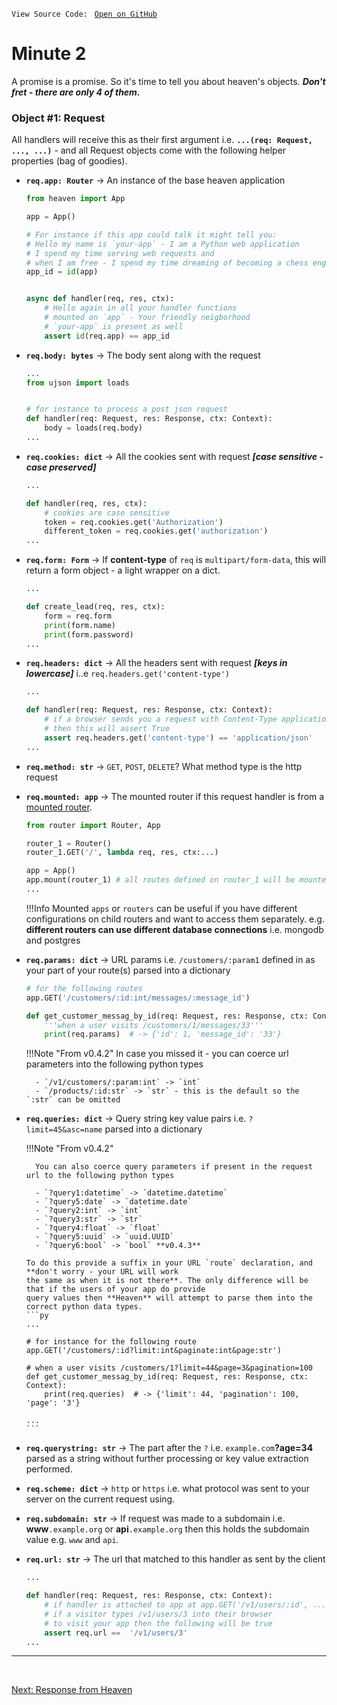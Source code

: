 `View Source Code: ` [`Open on GitHub`](https://github.com/rayattack/heaven/blob/main/heaven/request.py)

# Minute 2
A promise is a promise. So it's time to tell you about heaven's objects. **_Don't fret - there are only 4 of them._**

### Object \#1: Request
All handlers will receive this as their first argument i.e. **`...(req: Request, ..., ...)`** -
and all Request objects come with the following helper properties (bag of goodies).

- **`req.app: Router`** -> An instance of the base heaven application
    ```py 
    from heaven import App

    app = App()

    # For instance if this app could talk it might tell you:
    # Hello my name is `your-app` - I am a Python web application
    # I spend my time serving web requests and 
    # when I am free - I spend my time dreaming of becoming a chess engine
    app_id = id(app)


    async def handler(req, res, ctx):
        # Hello again in all your handler functions
        # mounted on `app` - Your friendly neigborhood
        # `your-app` is present as well
        assert id(req.app) == app_id
    ```

- **`req.body: bytes`** -> The body sent along with the request
    ```py 
    ...
    from ujson import loads


    # for instance to process a post json request
    def handler(req: Request, res: Response, ctx: Context):
        body = loads(req.body)
    ...
    ```

- **`req.cookies: dict`** -> All the cookies sent with request **_[case sensitive - case preserved]_**
    ```py 
    ...

    def handler(req, res, ctx):
        # cookies are case sensitive
        token = req.cookies.get('Authorization')
        different_token = req.cookies.get('authorization')  
    ...
    ```

- **`req.form: Form`** -> If **content-type** of `req` is `multipart/form-data`, this will return a form object - a light
    wrapper on a dict.
    ```py
    ...

    def create_lead(req, res, ctx):
        form = req.form
        print(form.name)
        print(form.password)
    ...
    ```

- **`req.headers: dict`** -> All the headers sent with request **_[keys in lowercase]_** i..e `req.headers.get('content-type')`
    ```py 
    ...

    def handler(req: Request, res: Response, ctx: Context):
        # if a browser sends you a request with Content-Type application/json
        # then this will assert True
        assert req.headers.get('content-type') == 'application/json'
    ...
    ```

- **`req.method: str`** -> `GET`, `POST`, `DELETE`? What method type is the http request

- **`req.mounted: app`** -> The mounted router if this request handler is from a [mounted router](mount.md).
    ```py
    from router import Router, App

    router_1 = Router()
    router_1.GET('/', lambda req, res, ctx:...)

    app = App()
    app.mount(router_1) # all routes defined on router_1 will be mounted to app
    ...
    ```

    !!!Info
        Mounted `apps` or `routers` can be useful if you have different configurations
        on child routers and want to access them separately. e.g. **different routers can use
        different database connections** i.e. mongodb and postgres

- **`req.params: dict`** -> URL params i.e. `/customers/:param1` defined in as your part of your route(s) parsed into a
    dictionary  
    ```py
    # for the following routes
    app.GET('/customers/:id:int/messages/:message_id')

    def get_customer_messag_by_id(req: Request, res: Response, ctx: Context):
        '''when a user visits /customers/1/messages/33'''
        print(req.params)  # -> {'id': 1, 'message_id': '33'}
    ```

    !!!Note "From v0.4.2"
        In case you missed it - you can coerce url parameters into the following python types

        - `/v1/customers/:param:int` -> `int`
        - `/products/:id:str` -> `str` - this is the default so the `:str` can be omitted


- **`req.queries: dict`** -> Query string key value pairs i.e. `?limit=45&asc=name` parsed into a dictionary
    
    !!!Note "From v0.4.2"

        You can also coerce query parameters if present in the request url to the following python types

        - `?query1:datetime` -> `datetime.datetime`
        - `?query5:date` -> `datetime.date`
        - `?query2:int` -> `int`
        - `?query3:str` -> `str`
        - `?query4:float` -> `float`
        - `?query5:uuid` -> `uuid.UUID`
        - `?query6:bool` -> `bool` **v0.4.3** 

      To do this provide a suffix in your URL `route` declaration, and **don't worry - your URL will work
      the same as when it is not there**. The only difference will be that if the users of your app do provide
      query values then **Heaven** will attempt to parse them into the correct python data types.
      ```py
      ...

      # for instance for the following route
      app.GET('/customers/:id?limit:int&paginate:int&page:str')

      # when a user visits /customers/1?limit=44&page=3&pagination=100
      def get_customer_messag_by_id(req: Request, res: Response, ctx: Context):
          print(req.queries)  # -> {'limit': 44, 'pagination': 100, 'page': '3'}

      ...
      ```



- **`req.querystring: str`** -> The part after the `?` i.e. `example.com`**?age=34** parsed as a string
    without further processing or key value extraction performed.

- **`req.scheme: dict`** -> `http` or `https` i.e. what protocol was sent to your server on the current request using.

- **`req.subdomain: str`** -> If request was made to a subdomain i.e. **www**`.example.org` or **api**`.example.org`
    then this holds the subdomain value e.g. `www` and `api`.

- **`req.url: str`** -> The url that matched to this handler as sent by the client
    ```py 
    ...

    def handler(req: Request, res: Response, ctx: Context):
        # if handler is attached to app at app.GET('/v1/users/:id', ...)
        # if a visitor types /v1/users/3 into their browser
        # to visit your app then the following will be true
        assert req.url ==  '/v1/users/3'
    ...
    ```

-----------------------

&nbsp;

[Next: Response from Heaven](response.md)
